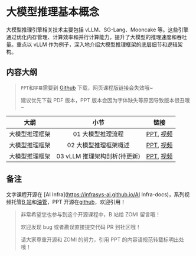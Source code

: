 <!--Copyright © ZOMI 适用于[License](https://github.com/Infrasys-AI/AIInfra)版权许可-->

# 大模型推理基本概念

大模型推理引擎相关技术主要包括 vLLM、SG-Lang、Mooncake 等。这些引擎通过优化内存管理、计算效率和并行计算能力，提升了大模型的推理速度和吞吐量。重点以 vLLM 作为例子，深入地介绍大模型推理框架的底层细节和逻辑架构。

## 内容大纲

> `PPT`和`字幕`需要到 [Github](https://github.com/Infrasys-AI/AIInfra) 下载，网页课程版链接会失效哦~
>
> 建议优先下载 PDF 版本，PPT 版本会因为字体缺失等原因导致版本很丑哦~

| 大纲 | 小节 | 链接|
|:--:|:--:|:--:|
| 大模型推理框架 | 01 大模型推理流程 | [PPT](./01Introduction.pdf), [视频]() |
| 大模型推理框架 | 02 大模型推理框架概述 | [PPT](./02InferEngine.pdf), [视频]() |
| 大模型推理框架 | 03 vLLM 推理架构剖析(待更新) | [PPT](), [视频]() |

## 备注

文字课程开源在 [AI Infra](https://infrasys-ai.github.io/AI Infra-docs)，系列视频托管[B 站](https://space.bilibili.com/517221395)和[油管](https://www.youtube.com/@ZOMI666/playlists)，PPT 开源在[github](https://github.com/Infrasys-AI/AIInfra)，欢迎引用！

> 非常希望您也参与到这个开源课程中，B 站给 ZOMI 留言哦！
> 
> 欢迎发现 bug 或者勘误直接提交代码 PR 到社区哦！
>
> 请大家尊重开源和 ZOMI 的努力，引用 PPT 的内容请规范转载标明出处哦！
